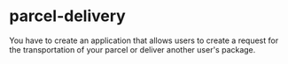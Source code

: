 # parcel-delivery
You have to create an application that allows users to create a request for the transportation of your parcel or deliver another user's package.
